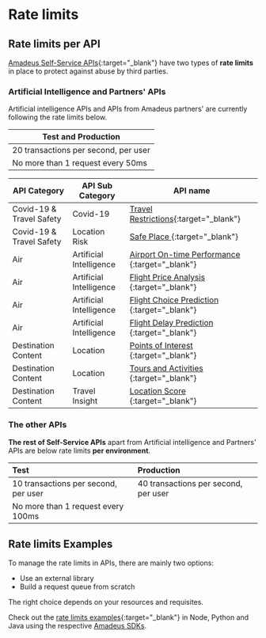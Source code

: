 # Rate limits

## Rate limits per API
[Amadeus Self-Service APIs](https://developers.amadeus.com/self-service){:target="\_blank"} have two types of **rate limits** in place to protect against abuse by third parties.

### Artificial Intelligence and Partners' APIs 

Artificial intelligence APIs and APIs from Amadeus partners' are currently following the rate limits below. 


| Test and Production                   |
|---------------------------------------|
| 20 transactions per second, per user |
| No more than 1 request every 50ms   |


| API Category             | API Sub Category        | API name                                                                                                                          |
|--------------------------|-------------------------|-----------------------------------------------------------------------------------------------------------------------------------|
| Covid-19 & Travel Safety | Covid-19                | [Travel Restrictions](https://developers.amadeus.com/self-service/category/destination-content/api-doc/travel-restrictions){:target="\_blank"}       |
| Covid-19 & Travel Safety | Location Risk           | [ Safe Place ]( https://developers.amadeus.com/self-service/category/destination-content/api-doc/safe-place ){:target="\_blank"}                     |
| Air                      | Artificial Intelligence | [ Airport On-time Performance ]( https://developers.amadeus.com/self-service/category/air/api-doc/airport-on-time-performance ){:target="\_blank"}   |
| Air                      | Artificial Intelligence | [ Flight Price Analysis  ]( https://developers.amadeus.com/self-service/category/air/api-doc/flight-price-analysis ){:target="\_blank"}              |
| Air                      | Artificial Intelligence | [ Flight Choice Prediction ]( https://developers.amadeus.com/self-service/category/air/api-doc/flight-choice-prediction ){:target="\_blank"}         |
| Air                      | Artificial Intelligence | [ Flight Delay Prediction ]( https://developers.amadeus.com/self-service/category/air/api-doc/flight-delay-prediction ){:target="\_blank"}           |
| Destination Content      | Location                | [ Points of Interest ]( https://developers.amadeus.com/self-service/category/destination-content/api-doc/points-of-interest ){:target="\_blank"}     |
| Destination Content      | Location                | [ Tours and Activities ]( https://developers.amadeus.com/self-service/category/destination-content/api-doc/tours-and-activities ){:target="\_blank"} |
| Destination Content      | Travel Insight          | [ Location Score ]( https://developers.amadeus.com/self-service/category/destination-content/api-doc/location-score ){:target="\_blank"}             |



### The other APIs

**The rest of Self-Service APIs** apart from Artificial intelligence and Partners' APIs are below rate limits **per environment**.

| **Test** | **Production** |
| :--- | :--- |
| 10 transactions per second, per user | 40 transactions per second, per user  |
| No more than 1 request every 100ms | |

## Rate limits Examples 
To manage the rate limits in APIs, there are mainly two options: 
- Use an external library
- Build a request queue from scratch

The right choice depends on your resources and requisites. 

Check out the [rate limits examples](https://github.com/amadeus4dev-examples/APIRateLimits){:target="\_blank"} in Node, Python and Java using the respective [Amadeus SDKs](./developer-tools/index.md).